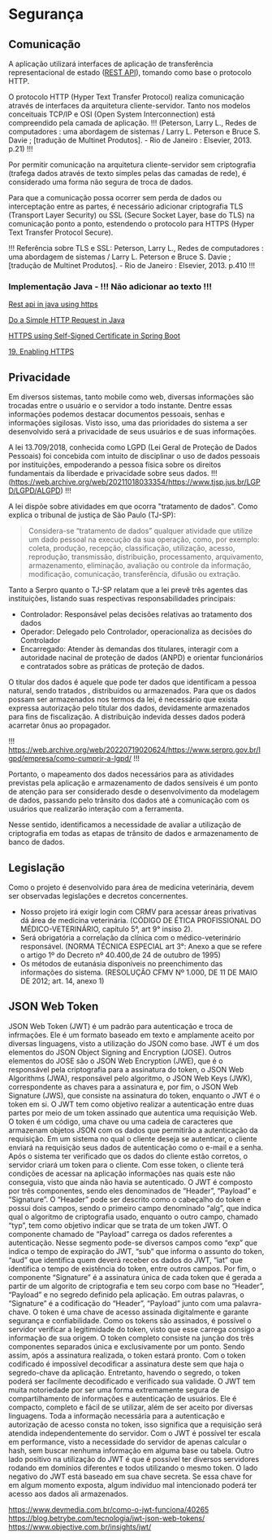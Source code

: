 # Segurança

## Comunicação

A aplicação utilizará interfaces de aplicação de transferência representacional de estado ([REST API](http://web.archive.org/web/20220823172419/https://www.redhat.com/en/topics/api/what-is-a-rest-api)), tomando como base o protocolo HTTP.

O protocolo HTTP (Hyper Text Transfer Protocol) realiza comunicação através de interfaces da arquitetura cliente-servidor. Tanto nos modelos conceituais TCP/IP e OSI (Open System Interconnection)  está compreendido pela camada de aplicação. !!! (Peterson, Larry L., Redes de computadores : uma abordagem de sistemas / Larry L. Peterson e Bruce S. Davie ; [tradução de
Multinet Produtos]. - Rio de Janeiro : Elsevier, 2013. p.21) !!!

Por permitir comunicação na arquitetura cliente-servidor sem criptografia (trafega dados através de texto simples pelas das camadas de rede), é considerado uma forma não segura de troca de dados. 

Para que a comunicação possa ocorrer sem perda de dados ou interceptação entre as partes, é necessário adicionar criptografia TLS (Transport Layer Security) ou SSL (Secure Socket Layer, base do TLS) na comunicação ponto a ponto, estendendo o protocolo para HTTPS (Hyper Text Transfer Protocol Secure).

!!! Referência sobre TLS e SSL: Peterson, Larry L., Redes de computadores : uma abordagem de sistemas / Larry L. Peterson e Bruce S. Davie ; [tradução de
Multinet Produtos]. - Rio de Janeiro : Elsevier, 2013. p.410 !!!

### Implementação Java - !!! Não adicionar ao texto !!!

[Rest api in java using https](https://stackoverflow.com/questions/60976773/rest-api-in-java-using-https)

[Do a Simple HTTP Request in Java](https://www.baeldung.com/java-http-request)

[HTTPS using Self-Signed Certificate in Spring Boot](https://www.baeldung.com/spring-boot-https-self-signed-certificate)

[19. Enabling HTTPS](https://docs.spring.io/spring-cloud-skipper/docs/1.0.0.BUILD-SNAPSHOT/reference/html/configuration-security-enabling-https.html)

## Privacidade

Em diversos sistemas, tanto mobile como web, diversas informações são trocadas entre o usuário e o servidor a todo instante. Dentre essas informações podemos destacar documentos pessoais, senhas e informações sigilosas. Visto isso, uma das prioridades do sistema a ser desenvolvido será a privacidade de seus usuários e de suas informações. 

A lei 13.709/2018, conhecida como LGPD (Lei Geral de Proteção de Dados Pessoais) foi concebida com intuito de disciplinar o uso de dados pessoais por instituições, empoderando a pessoa física sobre os direitos fundamentais da liberdade e privacidade sobre seus dados.
!!! (https://web.archive.org/web/20211018033354/https://www.tjsp.jus.br/LGPD/LGPD/ALGPD) !!!

A lei dispõe sobre atividades em que ocorra "tratamento de dados". Como explica o tribunal de justiça de São Paulo (TJ-SP):
> Considera-se “tratamento de dados” qualquer atividade que utilize um dado pessoal na execução da sua operação, como, por exemplo: coleta, produção, recepção, classificação, utilização, acesso, reprodução, transmissão, distribuição, processamento, arquivamento, armazenamento, eliminação, avaliação ou controle da informação, modificação, comunicação, transferência, difusão ou extração.

Tanto a Serpro quanto o TJ-SP relatam que a lei prevê três agentes das instituições, listando suas respectivas responsabilidades principais:
- Controlador: Responsável pelas decisões relativas ao tratamento dos dados
- Operador: Delegado pelo Controlador, operacionaliza as decisões do Controlador
- Encarregado: Atender às demandas dos titulares, interagir com a autoridade nacinal de proteção de dados (ANPD) e orientar funcionários e contratados sobre as práticas de proteção de dados.

O titular dos dados é aquele que pode ter dados que identificam a pessoa natural, sendo tratados , distribuídos ou armazenados. Para que os dados possam ser armazenados nos termos da lei, é necessário que exista expressa autorização pelo titular dos dados, devidamente armazenados para fins de fiscalização.
A distribuição indevida desses dados poderá acarretar ônus ao propagador.

!!! https://web.archive.org/web/20220719020624/https://www.serpro.gov.br/lgpd/empresa/como-cumprir-a-lgpd/ !!!

Portanto, o mapeamento dos dados necessários para as atividades previstas pela aplicação e armazenamento de dados sensíveis é um ponto de atenção para ser considerado desde o desenvolvimento da modelagem de dados, passando pelo trânsito dos dados até a comunicação com os usuários que realizarão interação com a ferramenta.

Nesse sentido, identificamos a necessidade de avaliar a utilização de criptografia em todas as etapas de trânsito de dados e armazenamento de banco de dados.

## Legislação

Como o projeto é desenvolvido para área de medicina veterinária, devem ser observadas legislações e decretos concernentes.

- Nosso projeto irá exigir login com CRMV para acessar áreas privativas dá área de medicina veterinária. (CÓDIGO DE ÉTICA PROFISSIONAL DO MÉDICO-VETERINÁRIO, capítulo 5°, art 9° insiso 2).
- Será obrigatória a correlação da clínica com o médico-veterinário responsável. (NORMA TÉCNICA ESPECIAL art 3°: Anexo a que se refere o artigo 1º do Decreto nº 40.400,de 24 de outubro de 1995)
- Os métodos de eutanásia disponíveis no preenchimento das informações do sistema. (RESOLUÇÃO CFMV Nº 1.000, DE 11 DE MAIO DE 2012; art. 14, anexo 1)

## JSON Web Token

JSON Web Token (JWT) é um padrão para autenticação e troca de infrmações. Ele é um formato baseado em texto e amplamente aceito por diversas linguagens, visto a utilização do JSON como base. JWT é um dos elementos do JSON Object Signing and Encryption (JOSE). Outros elementos do JOSE são o JSON Web Encryption (JWE), que é o responsável pela criptografia para a assinatura do token, o JSON Web Algorithms (JWA), responsável pelo algoritmo, o JSON Web Keys (JWK), correspondente as chaves para a assinatura e, por fim, o JSON Web Signature (JWS), que consiste na assinatura do token, enquanto o JWT é o token em si. 
O JWT tem como objetivo realizar a autenticação entre duas partes por meio de um token assinado que autentica uma requisição Web. O token é um código, uma chave ou uma cadeia de caracteres que armazenam objetos JSON com os dados que permitirão a autenticação da requisição.
Em um sistema no qual o cliente deseja se autenticar, o cliente enviará na requisição seus dados de autenticação como o e-mail e a senha. Após o sistema ter verificado que os dados do cliente estão corretos, o servidor criará um token para o cliente. Com esse token, o cliente terá condições de acessar na aplicação informações nas quais este não conseguia, visto que ainda não havia se autenticado. 
O JWT é composto por três componentes, sendo eles denominados de “Header”, “Payload” e “Signature”. O “Header” pode ser descrito como o cabeçalho do token e possui dois campos, sendo o primeiro campo denominado “alg”, que indica qual o algoritmo de criptografia usado, enquanto o outro campo, chamado “typ”, tem como objetivo indicar que se trata de um token JWT. 
O componente chamado de “Payload” carrega os dados referentes a autenticação. Nesse segmento pode-se diversos campos como “exp” que indica o tempo de expiração do JWT, “sub” que informa o assunto do token, “aud” que identifica quem deverá receber os dados do JWT, “iat” que identifica o tempo de existência do token, entre outros campos.
Por fim, o componente “Signature” é a assinatura única de cada token que é gerada a partir de um algorito de criptografia e tem seu corpo com base no “Header”, “Payload” e no segredo definido pela aplicação. Em outras palavras, o “Signature” é a codificação do “Header”, “Payload” junto com uma palavra-chave.
O token é uma chave de acesso assinada digitalmente e garante segurança e confiabilidade. Como os tokens são assinados, é possível o servidor verificar a legitimidade do token, visto que esse carrega consigo a informação de sua origem. O token completo consiste na junção dos três componentes separados única e exclusivamente por um ponto. Sendo assim, após a assinatura realizada, o token estará pronto. 
Com o token codificado é impossível decodificar a assinatura deste sem que haja o segredo-chave da aplicação. Entretanto, havendo o segredo, o token poderá ser facilmente decodificado e verificado sua validade. 
O JWT tem muita notoriedade por ser uma forma extremamente segura de compartilhamento de informações e autenticação de usuários. Ele é compacto, completo e fácil de se utilizar, além de ser aceito por diversas linguagens. Toda a informação necessária para a autenticação e autorização de acesso consta no token, isso significa que a requisição será atendida independentemente do servidor. Com o JWT é possível ter escala em performance, visto a necessidade do servidor de apenas calcular o hash, sem buscar nenhuma informação em alguma base ou tabela. Outro lado positivo na utilização do JWT é que é possível ter diversos servidores rodando em domínios diferentes e todos utilizando o mesmo token. 
O lado negativo do JWT está baseado em sua chave secreta. Se essa chave for em algum momento exposta, algum indivíduo mal intencionado poderá ter acesso aos dados ali armazenados.

https://www.devmedia.com.br/como-o-jwt-funciona/40265
https://blog.betrybe.com/tecnologia/jwt-json-web-tokens/
https://www.objective.com.br/insights/jwt/

